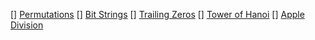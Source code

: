 [] [Permutations](https://cses.fi/problemset/task/1070)
[] [Bit Strings](https://cses.fi/problemset/task/1617)
[] [Trailing Zeros](https://cses.fi/problemset/task/1618)
[] [Tower of Hanoi](https://cses.fi/problemset/task/2165)
[] [Apple Division](https://cses.fi/problemset/task/1623)
